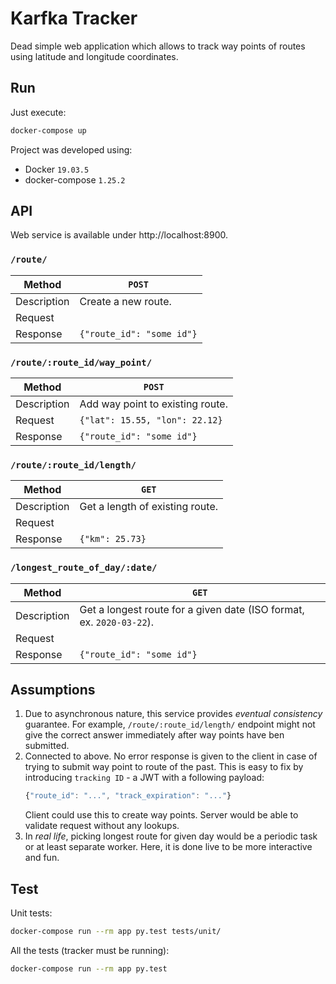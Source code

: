 
# Karfka Tracker  
Dead simple web application which allows to track way points of routes using 
latitude and longitude coordinates.  
  
## Run  
Just execute:  
```bash  
docker-compose up  
```  
Project was developed using:
 * Docker `19.03.5`
 * docker-compose `1.25.2`

## API  
Web service is available under http://localhost:8900.  
  
### `/route/`
| Method | `POST` |  
| --- | --- |  
| Description | Create a new route. |  
| Request |  |  
| Response | `{"route_id": "some id"}` |  
  
### `/route/:route_id/way_point/` 
| Method | `POST` |  
| --- | --- |  
| Description | Add way point to existing route. |  
| Request | `{"lat": 15.55, "lon": 22.12}` |  
| Response | `{"route_id": "some id"}` |  

### `/route/:route_id/length/`
| Method | `GET` |  
| --- | --- |  
| Description | Get a length of existing route. |  
| Request | |  
| Response | `{"km": 25.73}` |

### `/longest_route_of_day/:date/`
| Method | `GET` |  
| --- | --- |  
| Description | Get a longest route for a given date (ISO format, ex. `2020-03-22`). |  
| Request | |  
| Response | `{"route_id": "some id"}` |

## Assumptions
1. Due to asynchronous nature, this service provides _eventual consistency_ 
guarantee. 
For example, `/route/:route_id/length/` endpoint might not give the correct 
answer immediately after way points have ben submitted. 
1. Connected to above. No error response is given to the client in 
case of trying to submit way point to route of the past.
This is easy to fix by introducing `tracking ID` - a JWT with a following payload:
   ```javascript
   {"route_id": "...", "track_expiration": "..."}
   ```
   Client could use this to create way points. Server would be able to validate
   request without any lookups.
1. In _real life_, picking longest route for given day would be a periodic task
or at least separate worker. Here, it is done live to be more interactive and fun.


## Test
Unit tests:
```bash
docker-compose run --rm app py.test tests/unit/
```

All the tests (tracker must be running):
```bash
docker-compose run --rm app py.test
```
